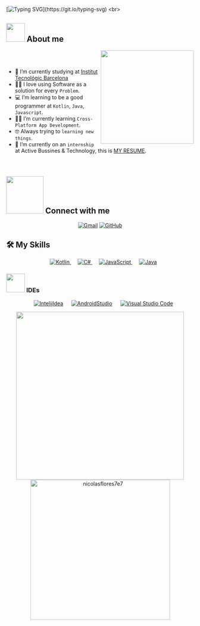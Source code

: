 [![Typing SVG](https://readme-typing-svg.herokuapp.com?size=40&duration=4000&multiline=true&width=600&height=150&lines=Hi%2C+I'm+Nicolás+%E2%9C%8C%EF%B8%8F%E2%9C%8C%EF%B8%8F%E2%9C%8C%EF%B8%8F;)](https://git.io/typing-svg)
<br>
	
## <picture><img src = "https://github.com/7oSkaaa/7oSkaaa/blob/main/Images/about_me.gif?raw=true" width = 50px></picture> About me

<picture> <img align="right" src="https://github.com/7oSkaaa/7oSkaaa/blob/main/Images/Right_Side.gif?raw=true" width = 250px></picture>

<br><br>

- :school: I’m currently studying at [Institut Tecnológic Barcelona](https://itb.cat)
- :technologist: I love using Software as a solution for every `Problem`.
- :computer: I’m learning to be a good programmer at `Kotlin`, `Java`, `Javascript`.
- :student: I’m currently learning `Cross-Platform App Development`.
- :nerd_face: Always trying to `learning new things`.
- :thinking: I’m currently on an `internship` at Active Bussines & Technology, this is [MY RESUME](https://drive.google.com/file/d/1lPMXef_TpwK3ksL0cm2nt13_Ivk0C5zB/view?usp=sharing).
<br>

## <picture> <img src="https://github.com/7oSkaaa/7oSkaaa/blob/main/Images/Connect-with-me.gif?raw=true" width="100px"> </picture> Connect with me
<p align="center">
	<a href="mailto:nicolasfloresalvear@gmail.com"><img img src="https://img.shields.io/badge/gmail-%23EA4335.svg?style=plastic&logo=gmail&logoColor=white" alt="Gmail"/></a>
	<a href="https://github.com/NicolasFlores7e7"><img src="https://img.shields.io/badge/github-%23181717.svg?style=plastic&logo=github&logoColor=white" alt="GitHub"/></a>
	
</p>

## 🛠️ My Skills

<p align="center"> 
  &emsp;
  <a href="https://kotlinlang.org/" target="_blank"> 
    <img alt="Kotlin" src="https://img.shields.io/badge/Kotlin-7F52FF?logo=kotlin&logoColor=fff&style=plastic&logo=kotlin&logoColor=white">
  </a> 
  &emsp;
  <a href="https://www.w3schools.com/cs/index.php" target="_blank"> 
    <img alt="C#" src="https://img.shields.io/badge/C%23-512BD4?logo=csharp&logoColor=fff&style=plastic&logo=csharp&logoColor=white">
  </a> 
  &emsp;
  <a href="https://developer.mozilla.org/en-US/docs/Web/JavaScript" target="_blank"> 
     <img alt="JavaScript" src="https://img.shields.io/badge/JavaScript%20-%23F7DF1E.svg?style=plastic&logo=javascript&logoColor=black">
   </a>
  &emsp;
  <a href="https://www.java.com" target="_blank"> 
    <img alt="Java" src="https://img.shields.io/badge/Java-%23007396.svg?style=plastic&logo=java&logoColor=white">
  </a>
</p>

### <picture> <img src = "https://github.com/7oSkaaa/7oSkaaa/blob/main/Images/IDEs.gif?raw=true" width = 50px>  </picture> IDEs
 
<p align="center">
	&emsp;
    <a href="#"><img alt="IntelijIdea" src="https://img.shields.io/badge/IntelliJ%20IDEA-000?logo=intellijidea&logoColor=fff&style=plastic&logo=visual-studio-code&logoColor=white"></a>
    &emsp;
    <a href="#"><img alt="AndroidStudio" src="https://img.shields.io/badge/Android%20Studio-3DDC84?logo=androidstudio&logoColor=fff&style=plastic&logo=visual-studio-code&logoColor=white"></a>
  &emsp;
    <a href="#"><img alt="Visual Studio Code" src="https://img.shields.io/badge/Visual%20Studio%20Code-0078d7.svg?style=plastic&logo=visual-studio-code&logoColor=white"></a>

<div align="center">

<a href="https://github.com/nicolasflores7e7/">
  <img src="https://github-readme-stats.vercel.app/api?username=nicolasflores7e7&include_all_commits=true&count_private=true&show_icons=true&line_height=20&title_color=7A7ADB&icon_color=2234AE&text_color=D3D3D3&bg_color=0,000000,130F40" width="450"/>
  <img src="https://github-readme-stats.vercel.app/api/top-langs?username=nicolasflores7e7&show_icons=true&locale=en&layout=compact&line_height=20&title_color=7A7ADB&icon_color=2234AE&text_color=D3D3D3&bg_color=0,000000,130F40" width="375"  alt="nicolasflores7e7"/>

</a>
</div>
   
	
